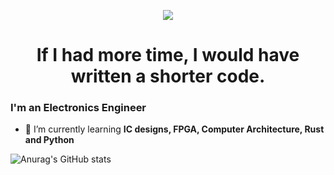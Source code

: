<p align="center"><img src="https://i.imgur.com/A6bWGFl.gif"/></p>

<h1 align="center">If I had more time, I would have written a shorter code.</h1>
<h3>I'm an Electronics Engineer</h3>

- 🔭 I’m currently learning **IC designs, FPGA, Computer Architecture, Rust and Python**

![Anurag's GitHub stats](https://github-readme-stats.vercel.app/api?username=vast-zhong)

